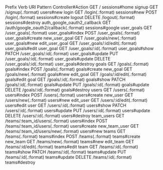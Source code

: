 Prefix Verb   URI Pattern                                                                              Controller#Action
                                      GET    /                                                                                        sessions#home
                               signup GET    /signup(.:format)                                                                        users#new
                                login GET    /login(.:format)                                                                         sessions#new
                                      POST   /login(.:format)                                                                         sessions#create
                               logout DELETE /logout(.:format)                                                                        sessions#destroy
          auth_google_oauth2_callback GET    /auth/google_oauth2/callback(.:format)                                                   sessions#google
                           user_goals GET    /user_goals(.:format)                                                                    user_goals#index
                                      POST   /user_goals(.:format)                                                                    user_goals#create
                        new_user_goal GET    /user_goals/new(.:format)                                                                user_goals#new
                       edit_user_goal GET    /user_goals/:id/edit(.:format)                                                           user_goals#edit
                            user_goal GET    /user_goals/:id(.:format)                                                                user_goals#show
                                      PATCH  /user_goals/:id(.:format)                                                                user_goals#update
                                      PUT    /user_goals/:id(.:format)                                                                user_goals#update
                                      DELETE /user_goals/:id(.:format)                                                                user_goals#destroy
                                goals GET    /goals(.:format)                                                                         goals#index
                                      POST   /goals(.:format)                                                                         goals#create
                             new_goal GET    /goals/new(.:format)                                                                     goals#new
                            edit_goal GET    /goals/:id/edit(.:format)                                                                goals#edit
                                 goal GET    /goals/:id(.:format)                                                                     goals#show
                                      PATCH  /goals/:id(.:format)                                                                     goals#update
                                      PUT    /goals/:id(.:format)                                                                     goals#update
                                      DELETE /goals/:id(.:format)                                                                     goals#destroy
                                users GET    /users(.:format)                                                                         users#index
                                      POST   /users(.:format)                                                                         users#create
                             new_user GET    /users/new(.:format)                                                                     users#new
                            edit_user GET    /users/:id/edit(.:format)                                                                users#edit
                                 user GET    /users/:id(.:format)                                                                     users#show
                                      PATCH  /users/:id(.:format)                                                                     users#update
                                      PUT    /users/:id(.:format)                                                                     users#update
                                      DELETE /users/:id(.:format)                                                                     users#destroy
                           team_users GET    /teams/:team_id/users(.:format)                                                          users#index
                                      POST   /teams/:team_id/users(.:format)                                                          users#create
                        new_team_user GET    /teams/:team_id/users/new(.:format)                                                      users#new
                                teams GET    /teams(.:format)                                                                         teams#index
                                      POST   /teams(.:format)                                                                         teams#create
                             new_team GET    /teams/new(.:format)                                                                     teams#new
                            edit_team GET    /teams/:id/edit(.:format)                                                                teams#edit
                                 team GET    /teams/:id(.:format)                                                                     teams#show
                                      PATCH  /teams/:id(.:format)                                                                     teams#update
                                      PUT    /teams/:id(.:format)                                                                     teams#update
                                      DELETE /teams/:id(.:format)                                                                     teams#destroy